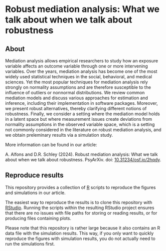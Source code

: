 # Robust mediation analysis: What we talk about when we talk about robustness

## About
Mediation analysis allows empirical researchers to study how an exposure
variable affects an outcome variable through one or more intervening variables.
Over the years, mediation analysis has become one of the most widely used
statistical techniques in the social, behavioral, and medical sciences. Yet
the most popular techniques for mediation analysis rely strongly on normality
assumptions and are therefore susceptible to the influence of outliers or
nonnormal distributions. We review common mediation models and discuss various
approaches for estimation and inference, including their implementation in
software packages. Moreover, we present robust alternatives, thereby clarifying
different notions of robustness. Finally, we consider a setting where the 
mediation model holds in a latent space but where measurement issues create
deviations from normality assumptions in the observed variable space, which
is a setting not commonly considered in the literature on robust mediation
analysis, and we obtain preleminary results via a simulation study.

More information can be found in our article:

A. Alfons and D.R. Schley (2024).
Robust mediation analysis: What we talk about when we talk about robustness. 
PsyArXiv. doi: [10.31234/osf.io/2hqdy](https://doi.org/10.31234/osf.io/2hqdy).


## Reproduce results
This repository provides a collection of [R](https://CRAN.R-project.org/) 
scripts to reproduce the figures and simulations in our article.

The easiest way to reproduce the results is to clone this repository with 
[RStudio](https://rstudio.com/products/rstudio/download/).  Running the 
scripts within the resulting RStudio project ensures that there are no issues 
with file paths for storing or reading results, or for producing files 
containing plots.

Please note that this repository is rather large because it also contains an R 
data file with the simulation results.  This way, if you only want to quickly
reproduce the figures with simulation results, you do not actually need to run 
the simulations first.
